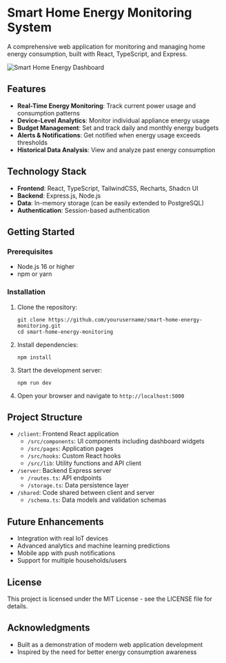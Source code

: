 # Smart Home Energy Monitoring System

A comprehensive web application for monitoring and managing home energy consumption, built with React, TypeScript, and Express.

![Smart Home Energy Dashboard](https://via.placeholder.com/800x450.png?text=Smart+Home+Energy+Dashboard)

## Features

- **Real-Time Energy Monitoring**: Track current power usage and consumption patterns
- **Device-Level Analytics**: Monitor individual appliance energy usage
- **Budget Management**: Set and track daily and monthly energy budgets
- **Alerts & Notifications**: Get notified when energy usage exceeds thresholds
- **Historical Data Analysis**: View and analyze past energy consumption

## Technology Stack

- **Frontend**: React, TypeScript, TailwindCSS, Recharts, Shadcn UI
- **Backend**: Express.js, Node.js
- **Data**: In-memory storage (can be easily extended to PostgreSQL)
- **Authentication**: Session-based authentication

## Getting Started

### Prerequisites

- Node.js 16 or higher
- npm or yarn

### Installation

1. Clone the repository:
   ```
   git clone https://github.com/yourusername/smart-home-energy-monitoring.git
   cd smart-home-energy-monitoring
   ```

2. Install dependencies:
   ```
   npm install
   ```

3. Start the development server:
   ```
   npm run dev
   ```

4. Open your browser and navigate to `http://localhost:5000`

## Project Structure

- `/client`: Frontend React application
  - `/src/components`: UI components including dashboard widgets
  - `/src/pages`: Application pages
  - `/src/hooks`: Custom React hooks
  - `/src/lib`: Utility functions and API client
- `/server`: Backend Express server
  - `/routes.ts`: API endpoints
  - `/storage.ts`: Data persistence layer
- `/shared`: Code shared between client and server
  - `/schema.ts`: Data models and validation schemas

## Future Enhancements

- Integration with real IoT devices
- Advanced analytics and machine learning predictions
- Mobile app with push notifications
- Support for multiple households/users

## License

This project is licensed under the MIT License - see the LICENSE file for details.

## Acknowledgments

- Built as a demonstration of modern web application development
- Inspired by the need for better energy consumption awareness